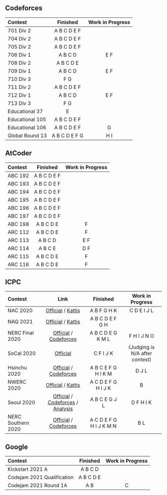 ## Codeforces

| Contest | Finished | Work in Progress |
| :- | :-: | :-: |
| 701 Div 2 | A B C D E F | |
| 704 Div 2 | A B C D E F | |
| 705 Div 2 | A B C D E F | |
| 706 Div 1 | A B C D | E F |
| 708 Div 2 | A B C D E |
| 709 Div 1 | A B C D | E F |
| 710 Div 3 | F G | |
| 711 Div 2 | A B C D E F | |
| 712 Div 1 | A B C D | E F |
| 713 Div 3 | F G | |
| Educational 37 | E | |
| Educational 105 | A B C D E F | |
| Educational 106 | A B C D E F | G |
| Global Round 13 | A B C D E F G | H I |

## AtCoder

| Contest | Finished | Work in Progress |
| :- | :-: | :-: |
| ABC 192 | A B C D E F | |
| ABC 193 | A B C D E F | |
| ABC 194 | A B C D E F | |
| ABC 195 | A B C D E F | |
| ABC 196 | A B C D E F | |
| ABC 197 | A B C D E F | |
| ABC 198 | A B C D E | F |
| ARC 112 | A B C D E | F |
| ARC 113 | A B C D | E F |
| ARC 114 | A B C E | D F |
| ARC 115 | A B C D E | F |
| ARC 116 | A B C D E | F |

## ICPC

| Contest | Link | Finished | Work in Progress |
| :- | :-: | :-: | :-: |
| NAC 2020 | [Official](https://nac.icpc.global/history/2020/scoreboard/) / [Kattis](https://open.kattis.com/contests/nac20open) | A B F G H K | C D E I J L |
| NAQ 2021 | [Official](https://www.icpc.org/icpc-north-america-qualifier) / [Kattis](https://open.kattis.com/contests/naq20open)  | A B C D E F G H | |
| NERC Final 2020 | [Official](https://nerc.itmo.ru/information/index.html) / [Codeforces](https://codeforces.com/gym/102896) | A B C D E G K M L | F H I J N O |
| SoCal 2020 | [Official](http://socalcontest.org/current/index.shtml) | C F I J K | (Judging is N/A after contest) |
| Hsinchu 2020 | [Official](https://icpc2020.ntub.edu.tw/) / [Codeforces](https://codeforces.com/gym/102835) | A B C E F G H I K M | D J L |
| NWERC 2020 | [Official](https://www.nwerc.eu/) / [Kattis](https://open.kattis.com/problem-sources/Northwestern%20Europe%20Regional%20Contest%20%28NWERC%29%202020) | A C D E F G H I J K | B |
| Seoul 2020 | [Official](http://icpckorea.org/) / [Codeforces](https://codeforces.com/gym/102920) / [Analysis](https://koosaga.com/263) | A B C E G J L | D F H I K |
| NERC Southern 2020 | [Official](https://neerc.ifmo.ru/subregions/southern.html) / [Codeforces](https://codeforces.com/contest/1468) | A C D E F G H I J K M N | B L |

## Google

| Contest | Finished | Work in Progress |
| :- | :-: | :-: |
| Kickstart 2021 A | A B C D | |
| Codejam 2021 Qualification | A B C D E | |
| Codejam 2021 Round 1A | A B | C |

